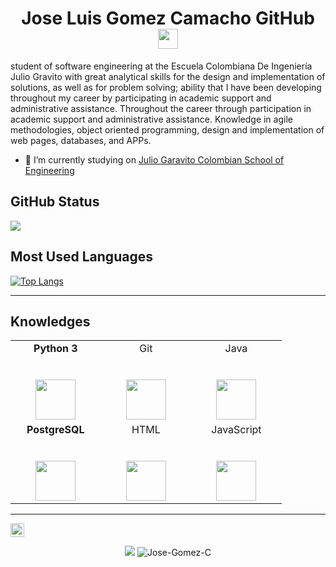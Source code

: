 <h1 align="center">Jose Luis Gomez Camacho GitHub <img height="32px" src="https://cdn.svgporn.com/logos/git-icon.svg"> </h1>
<p  align ="left"> student of software
engineering at the Escuela Colombiana De
Ingeniería Julio Gravito with great analytical
skills for the design and implementation of
solutions, as well as for problem solving;
ability that I have been developing
throughout my career by participating in
academic support and administrative
assistance. Throughout the career through
participation in academic support and
administrative assistance.
Knowledge in agile methodologies,
object oriented programming, design and
implementation of web pages, databases,
and APPs.
</p>

* 🔭 I’m currently studying on [Julio Garavito Colombian School of Engineering](https://www.escuelaing.edu.co/es/)



<h2 align="left">GitHub Status </h2>


<div>
    <img  src="https://github-readme-stats.vercel.app/api?username=Jose-Gomez-C&show_icons=true&theme=dracula")>
</div>

<h2 align="left">Most Used Languages </h2>

[![Top Langs](https://github-readme-stats.vercel.app/api/top-langs/?username=Jose-Gomez-C)](https://github.com/Jose-Gomez-C/github-readme-stats) 




    
  
---

<h2 align="left">Knowledges </h2>

<table>
	  <tbody>
		<tr valign="top">
		  <td width="25%" align="center">
			 <span><b>Python 3</b></span><br><br><br>
			<img height="64px" src="https://cdn.svgporn.com/logos/python.svg">
		  </td>
		  <td width="25%" align="center">
			<span>Git</span><br><br><br>
			<img height="64px" src="https://cdn.svgporn.com/logos/git-icon.svg">
		  </td>
		  <td width="25%" align="center">
			<span>Java</span><br><br><br>
			<img height="64px" src="https://cdn.svgporn.com/logos/java.svg">
		  </td>
		</tr>
		  <td width="25%" align="center">
			<span><b>PostgreSQL</b></span><br><br><br>
			<img height="64px" src="https://cdn.svgporn.com/logos/postgresql.svg">
		  </td>
		  <td width="25%" align="center">
			<span>HTML</span><br><br><br>
			<img height="64px" src="https://www.flaticon.com/svg/vstatic/svg/1051/1051277.svg?token=exp=1618434003~hmac=df3c14a422567e14b2e0fb533ef72a2e">
		  </td>
		  <td width="25%" align="center">
			<span>JavaScript</span><br><br><br>
			<img height="64px" src="https://cdn.svgporn.com/logos/javascript.svg">
		  </td>
		</tr>
	  </tbody>
</table>
</p>

<hr>


<a href="https://github.com/Jose-Gomez-C">
  <img align="center" alt="Prashant's Github" width="22px" src="https://cdn.jsdelivr.net/npm/simple-icons@v3/icons/github.svg" />
</a>

</p>

<p align="center">

<img src="https://img.shields.io/badge/dynamic/json?color=brightgreen&label=followers&query=followers&url=https%3A%2F%2Fapi.github.com%2Fusers%2FJose-Gomez-C" />
<img src="https://komarev.com/ghpvc/?username=Jose-Gomez-C" alt="Jose-Gomez-C"/>

</p>

